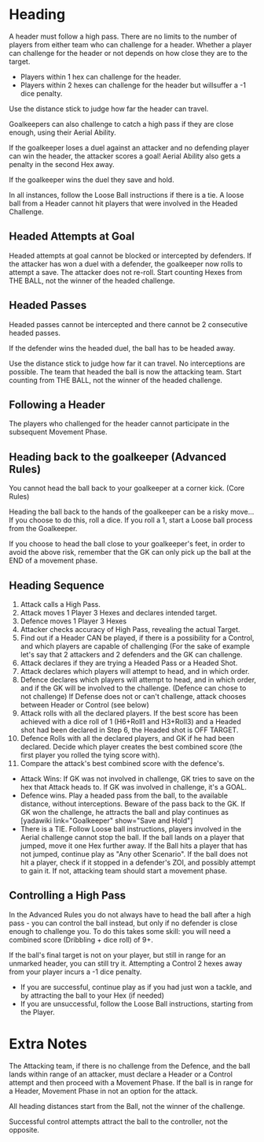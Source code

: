 # Heading

A header must follow a high pass. There are no limits to the number of players from either team who can challenge for a header. Whether a player can challenge for the header or not depends on how close they are to the target.

- Players within 1 hex can challenge for the header.
- Players within 2 hexes can challenge for the header but willsuffer a -1 dice penalty.

Use the distance stick to judge how far the header can travel.

Goalkeepers can also challenge to catch a high pass if they are close enough, using their Aerial Ability. 

If the goalkeeper loses a duel against an attacker and no defending player can win the header, the attacker scores a goal! Aerial Ability also gets a penalty in the second Hex away. 

If the goalkeeper wins the duel they save and hold.


In all instances, follow the Loose Ball instructions if there is a tie. A loose ball from a Header cannot hit players that were involved in the Headed Challenge.

## Headed Attempts at Goal

Headed attempts at goal cannot be blocked or intercepted by defenders. If the attacker has won a duel with a defender, the goalkeeper now rolls to attempt a save. The attacker does not re-roll. Start counting Hexes from THE BALL, not the winner of the headed challenge.

## Headed Passes

Headed passes cannot be intercepted and there cannot be 2 consecutive headed passes.

If the defender wins the headed duel, the ball has to be headed away.

Use the distance stick to judge how far it can travel. No interceptions are possible. The team that headed the ball is now the attacking team. Start counting from THE BALL, not the winner of the headed challenge.

## Following a Header

The players who challenged for the header cannot participate in the subsequent Movement Phase.

## Heading back to the goalkeeper (Advanced Rules)

You cannot head the ball back to your goalkeeper at a corner kick. (Core Rules)

Heading the ball back to the hands of the goalkeeper can be a risky move... If you choose to do this, roll a dice. If you roll a 1, start a Loose ball process from the Goalkeeper.

If you choose to head the ball close to your goalkeeper's feet, in order to avoid the above risk, remember that the GK can only pick up the ball at the END of a movement phase.


## Heading Sequence
1. Attack calls a High Pass.
2. Attack moves 1 Player 3 Hexes and declares intended target.
3. Defence moves 1 Player 3 Hexes
4. Attacker checks accuracy of High Pass, revealing the actual Target.
5. Find out if a Header CAN be played, if there is a possibility for a Control, and which players are capable of challenging (For the sake of example let's say that 2 attackers and 2 defenders and the GK can challenge.
6. Attack declares if they are trying a Headed Pass or a Headed Shot.
7. Attack declares which players will attempt to head, and in which order.
8. Defence declares which players will attempt to head, and in which order, and if the GK will be involved to the challenge. (Defence can chose to not challenge) If Defense does not or can't challenge, attack chooses between Header or Control (see below)
9. Attack rolls with all the declared players. If the best score has been achieved with a dice roll of 1 (H6+Roll1 and H3+Roll3) and a Headed shot had been declared in Step 6, the Headed shot is OFF TARGET.
10. Defence Rolls with all the declared players, and GK if he had been declared. Decide which player creates the best combined score (the first player you rolled the tying score with).
11. Compare the attack's best combined score with the defence's.
- Attack Wins: If GK was not involved in challenge, GK tries to save on the hex that Attack heads to. If GK was involved in challenge, it's a GOAL.
- Defence wins. Play a headed pass from the ball, to the available distance, without interceptions. Beware of the pass back to the GK. If GK won the challenge, he attracts the ball and play continues as [yadawiki link="Goalkeeper" show="Save and Hold"]
- There is a TIE. Follow Loose ball instructions, players involved in the Aerial challenge cannot stop the ball. If the ball lands on a player that jumped, move it one Hex further away. If the Ball hits a player that has not jumped, continue play as "Any other Scenario". If the ball does not hit a player, check if it stopped in a defender's ZOI, and possibly attempt to gain it. If not, attacking team should start a movement phase.


## Controlling a High Pass

In the Advanced Rules you do not always have to head the ball after a high pass - you can control the ball instead, but only if no defender is close enough to challenge you. To do this takes some skill: you will need a combined score (Dribbling + dice roll) of 9+.

If the ball's final target is not on your player, but still in range for an unmarked header, you can still try it. Attempting a Control 2 hexes away from your player incurs a -1 dice penalty.

- If you are successful, continue play as if you had just won a tackle, and by attracting the ball to your Hex (if needed)
- If you are unsuccessful, follow the Loose Ball instructions, starting from the Player.


# Extra Notes

The Attacking team, if there is no challenge from the Defence, and the ball lands within range of an attacker, must declare a Header or a Control attempt and then proceed with a Movement Phase. If the ball is in range for a Header, Movement Phase in not an option for the attack.

All heading distances start from the Ball, not the winner of the challenge.

Successful control attempts attract the ball to the controller, not the opposite.